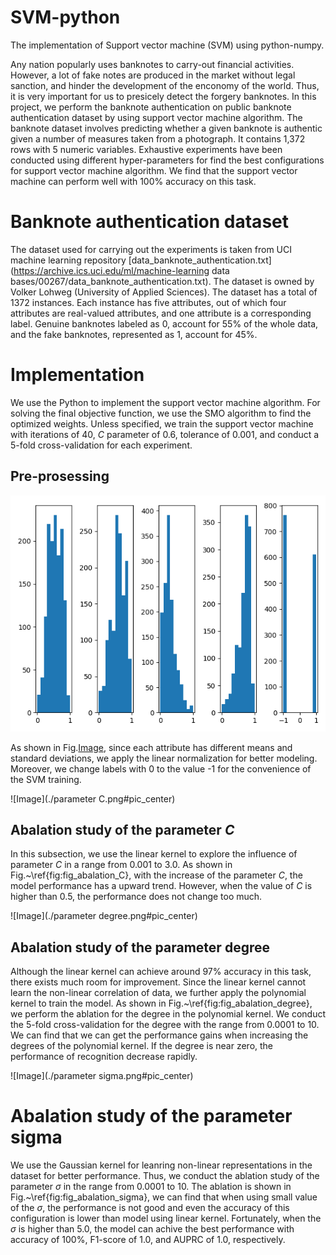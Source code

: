 # SVM-python
 The implementation of Support vector machine (SVM) using python-numpy.

Any nation popularly uses banknotes to carry-out financial activities. However, a lot of fake notes are produced in the market without legal sanction, and hinder the development of the enconomy of the world. Thus, it is very important for us to presicely detect the forgery banknotes. In this project, we perform the banknote authentication on public banknote authentication dataset by using support vector machine algorithm. The banknote dataset involves predicting whether a given banknote is authentic given a number of measures taken from a photograph. It contains 1,372 rows with 5 numeric variables. Exhaustive experiments have been conducted using different hyper-parameters for find the best configurations for support vector machine algorithm. We find that the support vector machine can perform well with 100\% accuracy on this task.

# Banknote authentication dataset
The dataset used for carrying out the experiments is taken from UCI machine learning repository [data_banknote_authentication.txt](https://archive.ics.uci.edu/ml/machine-learning data bases/00267/data_banknote_authentication.txt). The dataset is owned by Volker Lohweg (University of Applied Sciences). The dataset has a total of 1372 instances. Each instance has five attributes, out of which four attributes are real-valued attributes, and one attribute is a corresponding label. Genuine banknotes labeled as 0, account for 55\% of the whole data, and the fake banknotes, represented as 1, account for 45\%.

# Implementation
We use the Python to implement the support vector machine algorithm. For solving the final objective function, we use the SMO algorithm to find the optimized weights. Unless specified, we train the support vector machine with iterations of 40, $C$ parameter of 0.6, tolerance of 0.001, and conduct a 5-fold cross-validation for each experiment.

## Pre-prosessing
![Image](./hist.png#pic_center)

As shown in Fig.[Image](./hist.png), since each attribute has different means and standard deviations,  we apply the linear normalization for better modeling. Moreover, we change labels with 0 to the value -1 for the convenience of the SVM training. 


![Image](./parameter C.png#pic_center)


## Abalation study of the parameter $C$
In this subsection, we use the linear kernel to explore the influence of parameter $C$ in a range from $0.001$ to $3.0$. As shown in Fig.~\ref{fig:fig_abalation_C}, with the increase of the parameter $C$, the model performance has a upward trend. However, when the value of $C$ is higher than 0.5, the performance does not change too much.


![Image](./parameter degree.png#pic_center)


## Abalation study of the parameter degree
Although the linear kernel can achieve around $97\%$ accuracy in this task, there exists much room for improvement. Since the linear kernel cannot learn the non-linear correlation of data, we further apply the polynomial kernel to train the model. As shown in Fig.~\ref{fig:fig_abalation_degree}, we perform the ablation for the degree in the polynomial kernel. We conduct the 5-fold cross-validation for the degree with the range from $0.0001$ to $10$. We can find that we can get the performance gains when increasing the degrees of the polynomial kernel. If the degree is near zero, the performance of recognition decrease rapidly. 


![Image](./parameter sigma.png#pic_center)


# Abalation study of the parameter sigma
We use the Gaussian kernel for leanring non-linear representations in the dataset for better performance. Thus, we conduct the ablation study of the parameter $\sigma$ in the range from $0.0001$ to $10$. The ablation is shown in Fig.~\ref{fig:fig_abalation_sigma}, we can find that when using small value of the $\sigma$, the performance is not good and even the accuracy of this configuration is lower than model using linear kernel. Fortunately, when the $\sigma$ is higher than 5.0, the model can achive the best performance with  accuracy of $100\%$,  F1-score of $1.0$, and AUPRC of $1.0$, respectively.
